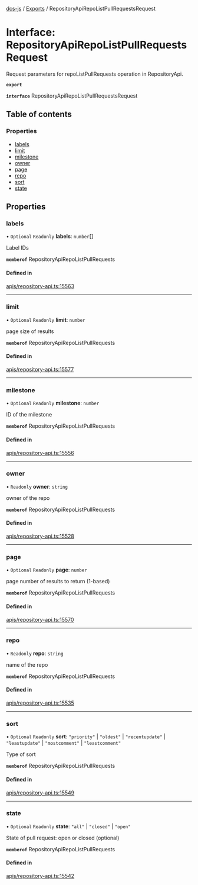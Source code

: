 [dcs-js](../README.md) / [Exports](../modules.md) / RepositoryApiRepoListPullRequestsRequest

# Interface: RepositoryApiRepoListPullRequestsRequest

Request parameters for repoListPullRequests operation in RepositoryApi.

**`export`**

**`interface`** RepositoryApiRepoListPullRequestsRequest

## Table of contents

### Properties

- [labels](RepositoryApiRepoListPullRequestsRequest.md#labels)
- [limit](RepositoryApiRepoListPullRequestsRequest.md#limit)
- [milestone](RepositoryApiRepoListPullRequestsRequest.md#milestone)
- [owner](RepositoryApiRepoListPullRequestsRequest.md#owner)
- [page](RepositoryApiRepoListPullRequestsRequest.md#page)
- [repo](RepositoryApiRepoListPullRequestsRequest.md#repo)
- [sort](RepositoryApiRepoListPullRequestsRequest.md#sort)
- [state](RepositoryApiRepoListPullRequestsRequest.md#state)

## Properties

### <a id="labels" name="labels"></a> labels

• `Optional` `Readonly` **labels**: `number`[]

Label IDs

**`memberof`** RepositoryApiRepoListPullRequests

#### Defined in

[apis/repository-api.ts:15563](https://github.com/unfoldingWord/dcs-js/blob/b29eb7a/apis/repository-api.ts#L15563)

___

### <a id="limit" name="limit"></a> limit

• `Optional` `Readonly` **limit**: `number`

page size of results

**`memberof`** RepositoryApiRepoListPullRequests

#### Defined in

[apis/repository-api.ts:15577](https://github.com/unfoldingWord/dcs-js/blob/b29eb7a/apis/repository-api.ts#L15577)

___

### <a id="milestone" name="milestone"></a> milestone

• `Optional` `Readonly` **milestone**: `number`

ID of the milestone

**`memberof`** RepositoryApiRepoListPullRequests

#### Defined in

[apis/repository-api.ts:15556](https://github.com/unfoldingWord/dcs-js/blob/b29eb7a/apis/repository-api.ts#L15556)

___

### <a id="owner" name="owner"></a> owner

• `Readonly` **owner**: `string`

owner of the repo

**`memberof`** RepositoryApiRepoListPullRequests

#### Defined in

[apis/repository-api.ts:15528](https://github.com/unfoldingWord/dcs-js/blob/b29eb7a/apis/repository-api.ts#L15528)

___

### <a id="page" name="page"></a> page

• `Optional` `Readonly` **page**: `number`

page number of results to return (1-based)

**`memberof`** RepositoryApiRepoListPullRequests

#### Defined in

[apis/repository-api.ts:15570](https://github.com/unfoldingWord/dcs-js/blob/b29eb7a/apis/repository-api.ts#L15570)

___

### <a id="repo" name="repo"></a> repo

• `Readonly` **repo**: `string`

name of the repo

**`memberof`** RepositoryApiRepoListPullRequests

#### Defined in

[apis/repository-api.ts:15535](https://github.com/unfoldingWord/dcs-js/blob/b29eb7a/apis/repository-api.ts#L15535)

___

### <a id="sort" name="sort"></a> sort

• `Optional` `Readonly` **sort**: ``"priority"`` \| ``"oldest"`` \| ``"recentupdate"`` \| ``"leastupdate"`` \| ``"mostcomment"`` \| ``"leastcomment"``

Type of sort

**`memberof`** RepositoryApiRepoListPullRequests

#### Defined in

[apis/repository-api.ts:15549](https://github.com/unfoldingWord/dcs-js/blob/b29eb7a/apis/repository-api.ts#L15549)

___

### <a id="state" name="state"></a> state

• `Optional` `Readonly` **state**: ``"all"`` \| ``"closed"`` \| ``"open"``

State of pull request: open or closed (optional)

**`memberof`** RepositoryApiRepoListPullRequests

#### Defined in

[apis/repository-api.ts:15542](https://github.com/unfoldingWord/dcs-js/blob/b29eb7a/apis/repository-api.ts#L15542)
